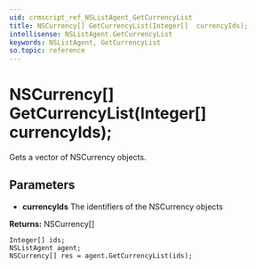```yaml
---
uid: crmscript_ref_NSListAgent_GetCurrencyList
title: NSCurrency[] GetCurrencyList(Integer[]  currencyIds);
intellisense: NSListAgent.GetCurrencyList
keywords: NSListAgent, GetCurrencyList
so.topic: reference
---
```


# NSCurrency[] GetCurrencyList(Integer[]  currencyIds);

Gets a vector of NSCurrency objects.

## Parameters

* **currencyIds** The identifiers of the NSCurrency objects

**Returns:** NSCurrency[]

```crmscript
Integer[] ids;
NSListAgent agent;
NSCurrency[] res = agent.GetCurrencyList(ids);
```

